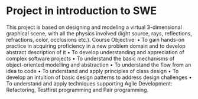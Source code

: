 # Project in introduction to SWE
This project is based on designing and modeling a virtual 3-dimensional graphical scene, with all the physics
involved (light source, rays, reflections, refractions, color, occlusions etc.).
Course Objective:
• To gain hands-on practice in acquiring proficiency in a new problem domain and to develop
abstract description of it
• To develop understanding and appreciation of complex software projects
• To understand the basic mechanisms of object-oriented modelling and abstraction
• To understand the flow from an idea to code
• To understand and apply principles of class design
• To develop an intuition of basic design patterns to address design challenges
• To understand and apply techniques supporting Agile Development: Refactoring, Testfirst
programming and Pair programming.
